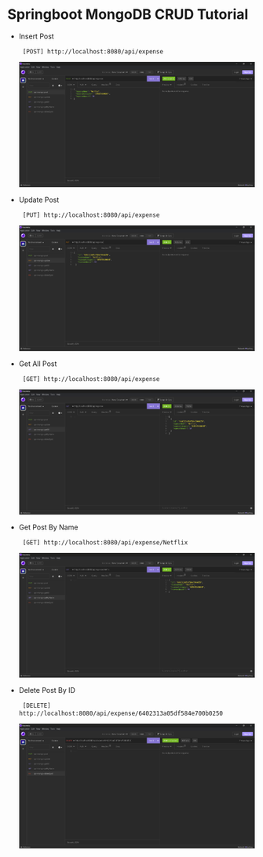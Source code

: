 # Springboot MongoDB CRUD Tutorial
* Insert Post
  ```
   [POST] http://localhost:8080/api/expense
   ```
  ![post](./images/post.png)


* Update Post
  ```
   [PUT] http://localhost:8080/api/expense
   ```
  ![post](./images/update.png)


* Get All Post
  ```
   [GET] http://localhost:8080/api/expense
   ```
  ![post](./images/getall.png)


* Get Post By Name
  ```
   [GET] http://localhost:8080/api/expense/Netflix
   ```
  ![post](./images/getByName.png)


* Delete Post By ID
  ```
   [DELETE] http://localhost:8080/api/expense/6402313a05df584e700b0250
   ```
  ![post](./images/deleteById.png)




